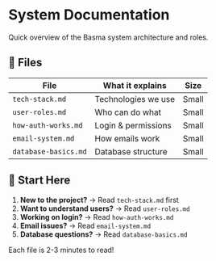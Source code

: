 # System Documentation

Quick overview of the Basma system architecture and roles.

## 📂 Files

| File | What it explains | Size |
|------|------------------|------|
| `tech-stack.md` | Technologies we use | Small |
| `user-roles.md` | Who can do what | Small |
| `how-auth-works.md` | Login & permissions | Small |
| `email-system.md` | How emails work | Small |
| `database-basics.md` | Database structure | Small |

## 🚀 Start Here

1. **New to the project?** → Read `tech-stack.md` first
2. **Want to understand users?** → Read `user-roles.md`
3. **Working on login?** → Read `how-auth-works.md`
4. **Email issues?** → Read `email-system.md`
5. **Database questions?** → Read `database-basics.md`

Each file is 2-3 minutes to read!
